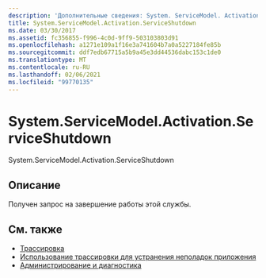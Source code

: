 ```yaml
---
description: 'Дополнительные сведения: System. ServiceModel. Activation. Сервицешутдовн'
title: System.ServiceModel.Activation.ServiceShutdown
ms.date: 03/30/2017
ms.assetid: fc356855-f996-4c0d-9ff9-503103803d91
ms.openlocfilehash: a1271e109a1f16e3a741604b7a0a5227184fe85b
ms.sourcegitcommit: ddf7edb67715a5b9a45e3dd44536dabc153c1de0
ms.translationtype: MT
ms.contentlocale: ru-RU
ms.lasthandoff: 02/06/2021
ms.locfileid: "99770135"
---
```

# <a name="systemservicemodelactivationserviceshutdown"></a>System.ServiceModel.Activation.ServiceShutdown

System.ServiceModel.Activation.ServiceShutdown  
  
## <a name="description"></a>Описание  

 Получен запрос на завершение работы этой службы.  
  
## <a name="see-also"></a>См. также

- [Трассировка](index.md)
- [Использование трассировки для устранения неполадок приложения](using-tracing-to-troubleshoot-your-application.md)
- [Администрирование и диагностика](../index.md)
